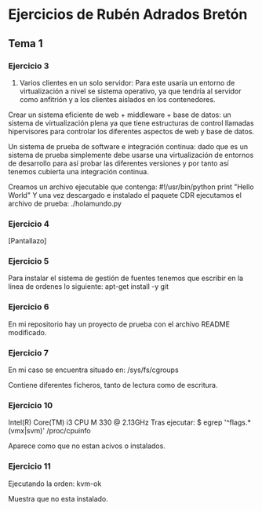 Ejercicios de Rubén Adrados Bretón
==================================

## Tema 1

### Ejercicio 3
1. Varios clientes en un solo servidor: Para este usaría un entorno de virtualización a nivel se sistema operativo, ya que tendría al servidor como anfitrión y a los clientes aislados en los contenedores.

Crear un sistema eficiente de web + middleware + base de datos: un sistema de virtualización plena ya que tiene estructuras de control llamadas hipervisores para controlar los diferentes aspectos de web y base de datos.

Un sistema de prueba de software e integración continua: dado que es un sistema de prueba simplemente debe usarse una virtualización de entornos de desarrollo para así probar las diferentes versiones y por tanto así tenemos cubierta una integración continua.

Creamos un archivo ejecutable que contenga: #!/usr/bin/python print "Hello World"
Y una vez descargado e instalado el paquete CDR ejecutamos el archivo de prueba:
./holamundo.py

### Ejercicio 4
[Pantallazo]

### Ejercicio 5
Para instalar el sistema de gestión de fuentes tenemos que escribir en la linea de ordenes lo siguiente: 
apt-get install -y git

### Ejercicio 6
En mi repositorio hay un proyecto de prueba con el archivo README modificado.

### Ejercicio 7
En mi caso se encuentra situado en:
/sys/fs/cgroups

Contiene diferentes ficheros, tanto de lectura como de escritura.

### Ejercicio 10
Intel(R) Core(TM) i3 CPU M 330 @ 2.13GHz
Tras ejecutar:
$ egrep '^flags.*(vmx|svm)' /proc/cpuinfo

Aparece como que no estan acivos o instalados.

### Ejercicio 11
Ejecutando la orden:
kvm-ok

Muestra que no esta instalado.
